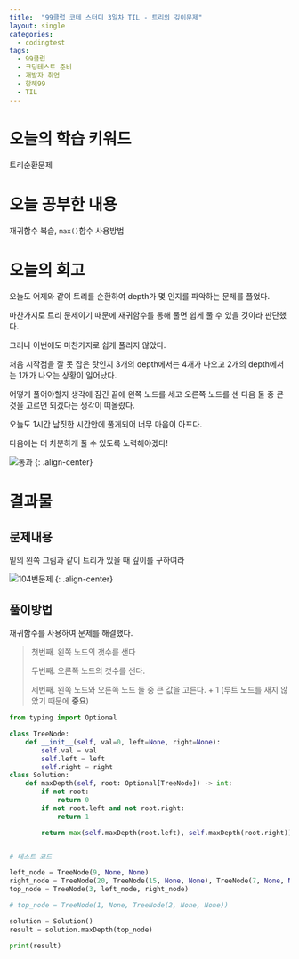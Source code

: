 ```yaml
---
title:  "99클럽 코테 스터디 3일차 TIL - 트리의 깊이문제"
layout: single
categories:
  - codingtest
tags:
  - 99클럽
  - 코딩테스트 준비
  - 개발자 취업
  - 항해99
  - TIL
---
```


# 오늘의 학습 키워드 
트리순환문제

# 오늘 공부한 내용
재귀함수 복습, `max()`함수 사용방법

# 오늘의 회고

오늘도 어제와 같이 트리를 순환하여 depth가 몇 인지를 파악하는 문제를 풀었다.

마찬가지로 트리 문제이기 때문에 재귀함수를 통해 풀면 쉽게 풀 수 있을 것이라 판단했다.

그러나 이번에도 마찬가지로 쉽게 풀리지 않았다. 

처음 시작점을 잘 못 잡은 탓인지 3개의 depth에서는 4개가 나오고 2개의 depth에서는 1개가 나오는 상황이 일어났다.

어떻게 풀어야할지 생각에 잠긴 끝에 왼쪽 노드를 세고 오른쪽 노드를 센 다음 둘 중 큰 것을 고르면 되겠다는 생각이 떠올랐다.

오늘도 1시간 남짓한 시간안에 풀게되어 너무 마음이 아프다.

다음에는 더 차분하게 풀 수 있도록 노력해야겠다!

![통과](https://github.com/kimhyunso/kimhyunso.github.io/assets/87798982/524f4eb5-8412-4533-8525-e9bf0ec8eae8)
{: .align-center}

# 결과물
## 문제내용
밑의 왼쪽 그림과 같이 트리가 있을 때 깊이를 구하여라

![104번문제](https://github.com/kimhyunso/sail-99_withPython/assets/87798982/a4e39275-7a59-4e56-a94b-ad02d63dc802)
{: .align-center}

## 풀이방법
재귀함수를 사용하여 문제를 해결했다.

> 첫번째. 왼쪽 노드의 갯수를 샌다
>
> 두번째. 오른쪽 노드의 갯수를 샌다.
>
> 세번째. 왼쪽 노드와 오른쪽 노드 둘 중 큰 값을 고른다. + 1 (루트 노드를 새지 않았기 때문에 **중요**)

```python
from typing import Optional

class TreeNode:
    def __init__(self, val=0, left=None, right=None):
        self.val = val
        self.left = left
        self.right = right
class Solution:
    def maxDepth(self, root: Optional[TreeNode]) -> int:
        if not root:
            return 0
        if not root.left and not root.right:
            return 1

        return max(self.maxDepth(root.left), self.maxDepth(root.right)) + 1


# 테스트 코드

left_node = TreeNode(9, None, None)
right_node = TreeNode(20, TreeNode(15, None, None), TreeNode(7, None, None))
top_node = TreeNode(3, left_node, right_node)

# top_node = TreeNode(1, None, TreeNode(2, None, None))

solution = Solution()
result = solution.maxDepth(top_node)

print(result)
```


















